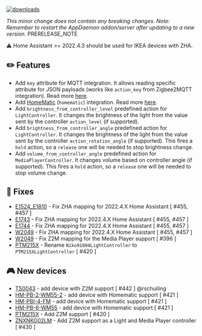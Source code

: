 [![downloads](https://img.shields.io/github/downloads/xaviml/controllerx/VERSION_TAG/total?style=for-the-badge)](http://github.com/xaviml/controllerx/releases/VERSION_TAG)

<!--:warning: This major/minor change contains a breaking change.-->

_This minor change does not contain any breaking changes._
_Note: Remember to restart the AppDaemon addon/server after updating to a new version._
PRERELEASE_NOTE

:warning: Home Assistant >= 2022.4.3 should be used for IKEA devices with ZHA.

## :pencil2: Features

- Add `key` attribute for MQTT integration. It allows reading specific attribute for JSON payloads (works like `action_key` from Zigbee2MQTT integration). Read more [here](https://xaviml.github.io/controllerx/others/integrations#mqtt).
- Add [HomeMatic](https://www.home-assistant.io/integrations/homematic/) (`homematic`) integration. Read more [here](https://xaviml.github.io/controllerx/others/integrations#homematic).
- Add `brightness_from_controller_level` predefined action for `LightController`. It changes the brightness of the light from the value sent by the controller `action_level` (if supported).
- Add `brightness_from_controller_angle` predefined action for `LightController`. It changes the brightness of the light from the value sent by the controller `action_rotation_angle` (if supported). This fires a `hold` action, so a `release` one will be needed to stop brightness change.
- Add `volume_from_controller_angle` predefined action for `MediaPlayerController`. It changes volume based on controller angle (if supported). This fires a `hold` action, so a `release` one will be needed to stop volume change.

## :hammer: Fixes

- [E1524_E1810](https://xaviml.github.io/controllerx/controllers/E1524_E1810) - Fix ZHA mapping for 2022.4.X Home Assistant [ #455, #457 ]
- [E1743](https://xaviml.github.io/controllerx/controllers/E1743) - Fix ZHA mapping for 2022.4.X Home Assistant [ #455, #457 ]
- [E1744](https://xaviml.github.io/controllerx/controllers/E1744) - Fix ZHA mapping for 2022.4.X Home Assistant [ #455, #457 ]
- [W2049](https://xaviml.github.io/controllerx/controllers/W2049) - Fix ZHA mapping for 2022.4.X Home Assistant [ #455, #457 ]
- [W2049](https://xaviml.github.io/controllerx/controllers/W2049) - Fix Z2M mapping for the Media Player support [ #396 ]
- [PTM215X](https://xaviml.github.io/controllerx/controllers/PTM215X) - Rename `Niko91004LightController` to `PTM215XLightController` [ #420 ]

<!--
## :clock2: Performance
-->

<!--
## :scroll: Docs
-->

<!--
## :wrench: Refactor
-->

## :video_game: New devices

- [TS0043](https://xaviml.github.io/controllerx/controllers/TS0043) - add device with Z2M support [ #442 ] @rschuiling
- [HM-PB-2-WM55-2](https://xaviml.github.io/controllerx/controllers/HM-PB-2-WM55-2) - add device with Homematic support [ #421 ]
- [HM-PBI-4-FM](https://xaviml.github.io/controllerx/controllers/HM-PBI-4-FM) - add device with Homematic support [ #421 ]
- [HM-PB-6-WM55](https://xaviml.github.io/controllerx/controllers/HM-PB-6-WM55) - add device with Homematic support [ #421 ]
- [PTM215X](https://xaviml.github.io/controllerx/controllers/PTM215X) - Add Z2M support [ #420 ]
- [ZNXNKG02LM](https://xaviml.github.io/controllerx/controllers/ZNXNKG02LM) - Add Z2M support as a Light and Media Player controller [ #430 ]
